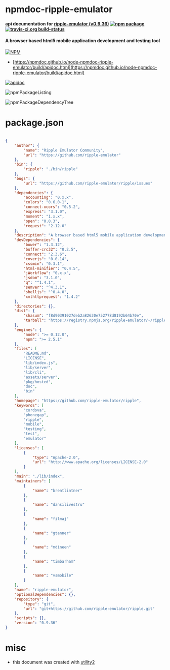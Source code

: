 # npmdoc-ripple-emulator

#### api documentation for  [ripple-emulator (v0.9.36)](https://github.com/ripple-emulator/ripple)  [![npm package](https://img.shields.io/npm/v/npmdoc-ripple-emulator.svg?style=flat-square)](https://www.npmjs.org/package/npmdoc-ripple-emulator) [![travis-ci.org build-status](https://api.travis-ci.org/npmdoc/node-npmdoc-ripple-emulator.svg)](https://travis-ci.org/npmdoc/node-npmdoc-ripple-emulator)

#### A browser based html5 mobile application development and testing tool

[![NPM](https://nodei.co/npm/ripple-emulator.png?downloads=true&downloadRank=true&stars=true)](https://www.npmjs.com/package/ripple-emulator)

- [https://npmdoc.github.io/node-npmdoc-ripple-emulator/build/apidoc.html](https://npmdoc.github.io/node-npmdoc-ripple-emulator/build/apidoc.html)

[![apidoc](https://npmdoc.github.io/node-npmdoc-ripple-emulator/build/screenCapture.buildCi.browser.%252Ftmp%252Fbuild%252Fapidoc.html.png)](https://npmdoc.github.io/node-npmdoc-ripple-emulator/build/apidoc.html)

![npmPackageListing](https://npmdoc.github.io/node-npmdoc-ripple-emulator/build/screenCapture.npmPackageListing.svg)

![npmPackageDependencyTree](https://npmdoc.github.io/node-npmdoc-ripple-emulator/build/screenCapture.npmPackageDependencyTree.svg)



# package.json

```json

{
    "author": {
        "name": "Ripple Emulator Community",
        "url": "https://github.com/ripple-emulator"
    },
    "bin": {
        "ripple": "./bin/ripple"
    },
    "bugs": {
        "url": "https://github.com/ripple-emulator/ripple/issues"
    },
    "dependencies": {
        "accounting": "0.x.x",
        "colors": "0.6.0-1",
        "connect-xcors": "0.5.2",
        "express": "3.1.0",
        "moment": "1.x.x",
        "open": "0.0.3",
        "request": "2.12.0"
    },
    "description": "A browser based html5 mobile application development and testing tool",
    "devDependencies": {
        "bower": "1.3.12",
        "buffer-crc32": "0.2.5",
        "connect": "2.3.6",
        "coverjs": "0.0.14",
        "cssmin": "0.3.1",
        "html-minifier": "0.4.5",
        "jWorkflow": "0.x.x",
        "jsdom": "3.1.0",
        "q": "^1.4.1",
        "semver": "^4.3.1",
        "shelljs": "^0.4.0",
        "xmlhttprequest": "1.4.2"
    },
    "directories": {},
    "dist": {
        "shasum": "f8d90391027deb2a82630e752778d8192b64b70e",
        "tarball": "https://registry.npmjs.org/ripple-emulator/-/ripple-emulator-0.9.36.tgz"
    },
    "engines": {
        "node": ">= 0.12.0",
        "npm": ">= 2.5.1"
    },
    "files": [
        "README.md",
        "LICENSE",
        "lib/index.js",
        "lib/server",
        "lib/cli",
        "assets/server",
        "pkg/hosted",
        "doc",
        "bin"
    ],
    "homepage": "https://github.com/ripple-emulator/ripple",
    "keywords": [
        "cordova",
        "phonegap",
        "ripple",
        "mobile",
        "testing",
        "test",
        "emulator"
    ],
    "licenses": [
        {
            "type": "Apache-2.0",
            "url": "http://www.apache.org/licenses/LICENSE-2.0"
        }
    ],
    "main": "./lib/index",
    "maintainers": [
        {
            "name": "brentlintner"
        },
        {
            "name": "dansilivestru"
        },
        {
            "name": "filmaj"
        },
        {
            "name": "gtanner"
        },
        {
            "name": "mdineen"
        },
        {
            "name": "timbarham"
        },
        {
            "name": "vsmobile"
        }
    ],
    "name": "ripple-emulator",
    "optionalDependencies": {},
    "repository": {
        "type": "git",
        "url": "git+https://github.com/ripple-emulator/ripple.git"
    },
    "scripts": {},
    "version": "0.9.36"
}
```



# misc
- this document was created with [utility2](https://github.com/kaizhu256/node-utility2)
